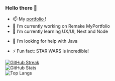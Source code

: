 ### Hello there 👋

<!--
**JPSS14/JPSS14** is a ✨ _special_ ✨ repository because its `README.md` (this file) appears on your GitHub profile.

Here are some ideas to get you started:
-->
- 📫 My [ portfolio ](https://jpss14.github.io/portfolio/index.html)!
- 🔭 I’m currently working on Remake MyPortfolio
- 🌱 I’m currently learning UX/UI, Next and Node
<!-- - 👯 I’m looking to collaborate on ... -->
- 🤔 I’m looking for help with Java
<!-- - 💬 Ask me about ... -->
<!-- - 📫 How to reach me: ... -->
<!-- - 😄 Pronouns: ... -->
- ⚡ Fun fact: STAR WARS is incredible!

[![GitHub Streak](https://streak-stats.demolab.com/?user=jpss14&theme=bear&background=000&border=30A3DC&dates=FFF)](https://git.io/streak-stats)
<br/>
![GitHub Stats](https://github-readme-stats.vercel.app/api?username=jpss14&theme=transparent&bg_color=000&border_color=30A3DC&show_icons=true&icon_color=30A3DC&title_color=E94D5F&text_color=FFF)
<br/>
![Top Langs](https://github-readme-stats-git-masterrstaa-rickstaa.vercel.app/api/top-langs/?username=jpss14&layout=compact&bg_color=000&border_color=30A3DC&title_color=E94D5F&text_color=FFF)
